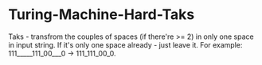 # Turing-Machine-Hard-Taks
Taks - transfrom the couples of spaces (if there're >= 2) in only one space in input string. If it's only one space already - just leave it. For example: 111_____111_00___0  ->  111_111_00_0.
